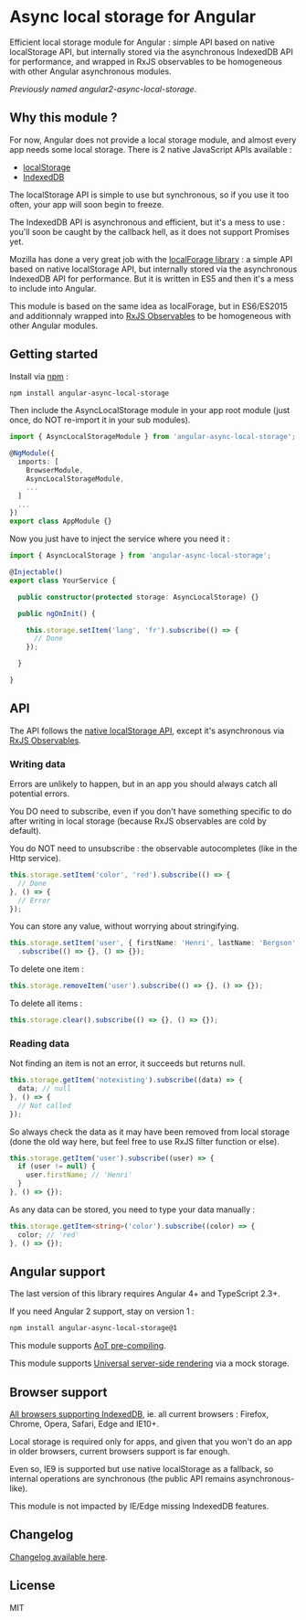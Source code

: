 # Async local storage for Angular

Efficient local storage module for Angular : simple API based on native localStorage API, 
but internally stored via the asynchronous IndexedDB API for performance, 
and wrapped in RxJS observables to be homogeneous with other Angular asynchronous modules.

*Previously named angular2-async-local-storage.*

## Why this module ?

For now, Angular does not provide a local storage module, and almost every app needs some local storage. 
There is 2 native JavaScript APIs available :
- [localStorage](https://developer.mozilla.org/en-US/docs/Web/API/Storage/LocalStorage)
- [IndexedDB](https://developer.mozilla.org/en-US/docs/Web/API/IndexedDB_API)

The localStorage API is simple to use but synchronous, so if you use it too often, 
your app will soon begin to freeze.

The IndexedDB API is asynchronous and efficient, but it's a mess to use : 
you'll soon be caught by the callback hell, as it does not support Promises yet.

Mozilla has done a very great job with the [localForage library](http://localforage.github.io/localForage/) : 
a simple API based on native localStorage API,
but internally stored via the asynchronous IndexedDB API for performance.
But it is written in ES5 and then it's a mess to include into Angular.

This module is based on the same idea as localForage, but in ES6/ES2015 
and additionnaly wrapped into [RxJS Observables](http://reactivex.io/rxjs/) 
to be homogeneous with other Angular modules.

## Getting started

Install via [npm](http://npmjs.com) :

```bash
npm install angular-async-local-storage
```

Then include the AsyncLocalStorage module in your app root module (just once, do NOT re-import it in your sub modules).

```typescript
import { AsyncLocalStorageModule } from 'angular-async-local-storage';

@NgModule({
  imports: [
    BrowserModule,
    AsyncLocalStorageModule,
    ...
  ]
  ...
})
export class AppModule {}
```

Now you just have to inject the service where you need it :

```typescript
import { AsyncLocalStorage } from 'angular-async-local-storage';

@Injectable()
export class YourService {

  public constructor(protected storage: AsyncLocalStorage) {}

  public ngOnInit() {

    this.storage.setItem('lang', 'fr').subscribe(() => {
      // Done
    });

  }

}
```

## API

The API follows the [native localStorage API](https://developer.mozilla.org/en-US/docs/Web/API/Storage/LocalStorage), 
except it's asynchronous via [RxJS Observables](http://reactivex.io/rxjs/).

### Writing data

Errors are unlikely to happen, but in an app you should always catch all potential errors.

You DO need to subscribe, even if you don't have something specific to do after writing in local storage (because RxJS observables are cold by default).

You do NOT need to unsubscribe : the observable autocompletes (like in the Http service).

```typescript
this.storage.setItem('color', 'red').subscribe(() => {
  // Done
}, () => {
  // Error
});
```

You can store any value, without worrying about stringifying.

```typescript
this.storage.setItem('user', { firstName: 'Henri', lastName: 'Bergson' })
  .subscribe(() => {}, () => {});
```

To delete one item :

```typescript
this.storage.removeItem('user').subscribe(() => {}, () => {});
```

To delete all items :

```typescript
this.storage.clear().subscribe(() => {}, () => {});
```

### Reading data

Not finding an item is not an error, it succeeds but returns null.

```typescript
this.storage.getItem('notexisting').subscribe((data) => {
  data; // null
}, () => {
  // Not called
});
```

So always check the data as it may have been removed from local storage (done the old way here, but feel free to use RxJS filter function or else).

```typescript
this.storage.getItem('user').subscribe((user) => {
  if (user != null) {
    user.firstName; // 'Henri'
  }
}, () => {});
```

As any data can be stored, you need to type your data manually :
```typescript
this.storage.getItem<string>('color').subscribe((color) => {
  color; // 'red'
}, () => {});
```

## Angular support

The last version of this library requires Angular 4+ and TypeScript 2.3+.

If you need Angular 2 support, stay on version 1 :
```bash
npm install angular-async-local-storage@1
```

This module supports [AoT pre-compiling](https://angular.io/guide/aot-compiler).

This module supports [Universal server-side rendering](https://github.com/angular/universal)
via a mock storage.

## Browser support

[All browsers supporting IndexedDB](http://caniuse.com/#feat=indexeddb), ie. all current browsers :
Firefox, Chrome, Opera, Safari, Edge and IE10+.

Local storage is required only for apps, and given that you won't do an app in older browsers,
current browsers support is far enough.

Even so, IE9 is supported but use native localStorage as a fallback, 
so internal operations are synchronous (the public API remains asynchronous-like).

This module is not impacted by IE/Edge missing IndexedDB features.

## Changelog

[Changelog available here](https://github.com/cyrilletuzi/angular-async-local-storage/blob/master/CHANGELOG.md).

## License

MIT
